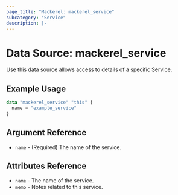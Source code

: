 ```yaml
---
page_title: "Mackerel: mackerel_service"
subcategory: "Service"
description: |-
---
```


# Data Source: mackerel_service

Use this data source allows access to details of a specific Service.  

## Example Usage

```terraform
data "mackerel_service" "this" {
  name = "example_service"
}
```

## Argument Reference

* `name` - (Required) The name of the service.

## Attributes Reference

* `name` - The name of the service.
* `memo` - Notes related to this service.
